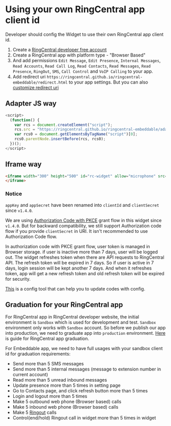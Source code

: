 # Using your own RingCentral app client id

Developer should config the Widget to use their own RingCentral app client id.

1. Create a [RingCentral developer free account](https://developer.ringcentral.com)
2. Create a RingCentral app with platform type - "Browser Based"
3. And add permissions `Edit Message`, `Edit Presence`, `Internal Messages`, `Read Accounts`, `Read Call Log`, `Read Contacts`, `Read Messages`, `Read Presence`, `RingOut`, `SMS`, `Call Control` and `VoIP Calling` to your app.
4. Add redirect uri `https://ringcentral.github.io/ringcentral-embeddable/redirect.html` to your app settings. But you can also [customize redirect uri](customize-redirect-uri.md)

## Adapter JS way

```js
<script>
  (function() {
    var rcs = document.createElement("script");
    rcs.src = "https://ringcentral.github.io/ringcentral-embeddable/adapter.js?clientId=your_app_client_id&appServer=https://platform.devtest.ringcentral.com";
    var rcs0 = document.getElementsByTagName("script")[0];
    rcs0.parentNode.insertBefore(rcs, rcs0);
  })();
</script>
```

## Iframe way

```html
<iframe width="300" height="500" id="rc-widget" allow="microphone" src="https://ringcentral.github.io/ringcentral-embeddable/app.html?clientId=your_app_client_id&appServer=https://platform.devtest.ringcentral.com">
</iframe>
```

### Notice

`appKey` and `appSecret` have been renamed into `clientId` and `clientSecret` since `v1.4.0`.

We are using [Authorization Code with PKCE](https://medium.com/ringcentral-developers/use-authorization-code-pkce-for-ringcentral-api-in-client-app-e9108f04b5f0) grant flow in this widget since `v1.4.0`. But for backward compatibility, we still support Authorization code flow if you provide `clientSecret` in URI. It isn't recommended to use Authorization Code flow.

In authorization code with PKCE grant flow, user token is managed in Browser storage. if user is inactive more than 7 days, user will be logged out. The widget refreshes token when there are API requests to RingCentral API. The refresh token will be expired in 7 days. So if user is active in 7 days, login session will be kept another 7 days. And when it refreshes token, app will get a new refresh token and old refresh token will be expired for security.

[This](https://ringcentral.github.io/ringcentral-embeddable/) is a config tool that can help you to update codes with config.

## Graduation for your RingCentral app

For RingCentral app in RingCentral developer website, the initial environment is `Sandbox` which is used for development and test. `Sandbox` environment only works with `Sandbox` account. So before we publish our app into production, we need to graduate app into `production` environment. [Here](https://developers.ringcentral.com/guide/basics/production) is guide for RingCentral app graduation.

For Embeddable app, we need to have full usages with your sandbox client id for graduation requirements:

* Send more than 5 SMS messages
* Send more than 5 internal messages (message to extension number in current account)
* Read more than 5 unread inbound messages
* Update presence more than 5 times in setting page
* Go to Contacts page, and click refresh button more than 5 times
* Login and logout more than 5 times
* Make 5 outbound web phone (Browser based) calls
* Make 5 inbound web phone (Browser based) calls
* Make 5 [Ringout](interact-with-calling-settings.md#interact-with-calling-settings) calls
* Control(end/hold) Ringout call in widget more than 5 times in widget
